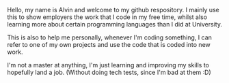 Hello, my name is Alvin and welcome to my github respository. I mainly use this to show employers the work that I code in my free time, whilst also learning more about certain programming languages than I did at University.

This is also to help me personally, whenever I'm coding something, I can refer to one of my own projects and use the code that is coded into new work.

I'm not a master at anything, I'm just learning and improving my skills to hopefully land a job. (Without doing tech tests, since I'm bad at them :D)
<!---
Chunsu96/Chunsu96 is a ✨ special ✨ repository because its `README.md` (this file) appears on your GitHub profile.
You can click the Preview link to take a look at your changes.
--->
